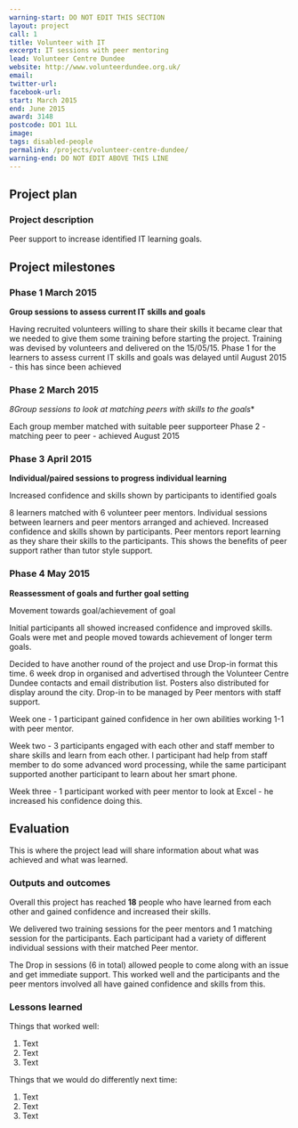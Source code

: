 ```yaml
---
warning-start: DO NOT EDIT THIS SECTION
layout: project
call: 1
title: Volunteer with IT
excerpt: IT sessions with peer mentoring
lead: Volunteer Centre Dundee
website: http://www.volunteerdundee.org.uk/
email: 
twitter-url: 
facebook-url: 
start: March 2015
end: June 2015
award: 3148
postcode: DD1 1LL
image:
tags: disabled-people 
permalink: /projects/volunteer-centre-dundee/
warning-end: DO NOT EDIT ABOVE THIS LINE
---
```


## Project plan

### Project description

Peer support to increase identified IT learning goals.


## Project milestones

### Phase 1 March 2015

**Group sessions to assess current IT skills and goals**

Having recruited volunteers willing to share their skills it became clear that we needed to give them some training before starting the project. Training was devised by volunteers and delivered on the 15/05/15.
Phase 1 for the learners to assess current IT skills and goals was delayed until August 2015 - this has since been achieved


### Phase 2 March 2015 

*8Group sessions to look at matching peers with skills to the goals**

Each group member matched with suitable peer supporteer
Phase 2 - matching peer to peer - achieved August 2015


### Phase 3 April 2015

**Individual/paired sessions to progress individual learning**

Increased confidence and skills shown by participants to identified goals

8 learners matched with 6 volunteer peer mentors. Individual sessions between learners and peer mentors arranged and achieved. Increased confidence and skills shown by participants. Peer mentors report learning as they share their skills to the participants. This shows the benefits of peer support rather than tutor style support.


### Phase 4 May 2015

**Reassessment of goals and further goal setting**

Movement towards goal/achievement of goal

Initial participants all  showed increased confidence and improved skills. Goals were met and people moved towards achievement of longer term goals.

Decided to have another round of the project and use Drop-in format this time. 6 week drop in organised and advertised through the Volunteer Centre Dundee contacts and email distribution list. Posters also distributed for display around the city.
Drop-in to be managed by Peer mentors with staff support. 

Week one - 1 participant gained confidence in her own abilities working 1-1 with peer mentor.

Week two - 3 participants engaged with each other and staff member to share skills and learn from each other. I participant had help from staff member to do some advanced word processing, while the same participant supported another participant to learn about her smart phone.

Week three - 1 participant worked with peer mentor to look at Excel - he increased his confidence doing this.



## Evaluation

This is where the project lead will share information about what was achieved and what was learned.

### Outputs and outcomes

Overall this project has reached **18** people who have learned from each other and gained confidence and increased their skills. 

We delivered two training sessions for the peer mentors and 1 matching session for the participants. Each participant had a variety of different individual sessions with their matched Peer mentor. 

The Drop in sessions (6 in total) allowed people to come along with an issue and get immediate support. This worked well and the participants and the peer mentors involved all have gained confidence and skills from this.


### Lessons learned

Things that worked well:

1. Text
2. Text
3. Text

Things that we would do differently next time:

1. Text
2. Text
3. Text
